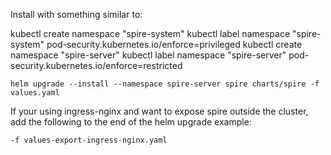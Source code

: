 Install with something similar to:

kubectl create namespace "spire-system"
kubectl label namespace "spire-system" pod-security.kubernetes.io/enforce=privileged
kubectl create namespace "spire-server"
kubectl label namespace "spire-server" pod-security.kubernetes.io/enforce=restricted

```
helm upgrade --install --namespace spire-server spire charts/spire -f values.yaml
```

If your using ingress-nginx and want to expose spire outside the cluster, add the
following to the end of the helm upgrade example:
```
-f values-export-ingress-nginx.yaml
```

